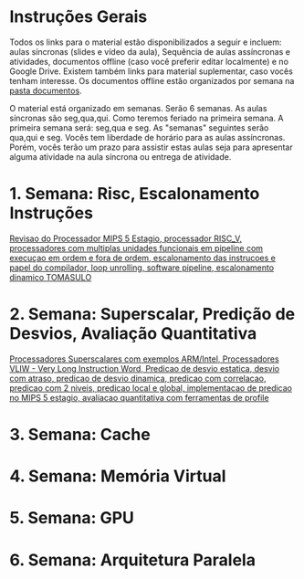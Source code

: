 # Instruções Gerais

Todos os links para o material estão disponibilizados a seguir e incluem: aulas síncronas (slides e vídeo da aula),  Sequência de aulas assíncronas e atividades, documentos offline (caso você preferir editar localmente) e no Google Drive. Existem também links para material suplementar, caso vocês tenham interesse. Os documentos offline estão organizados por semana na [pasta documentos](https://github.com/arduinoufv/inf450_peo/tree/master/semana/doc_semana1).


O material está organizado em semanas. Serão 6 semanas. As aulas síncronas são seg,qua,qui. Como teremos feriado na primeira semana. A primeira semana será: seg,qua e seg. As "semanas" seguintes serão qua,qui e seg. Vocês tem liberdade de horário para as aulas assíncronas. Porém, vocês terão um prazo para assistir estas aulas seja para apresentar alguma atividade na aula síncrona ou entrega de atividade.  



# 1. Semana: Risc, Escalonamento Instruções

[Revisao do Processador MIPS 5 Estagio, processador RISC_V, processadores com multiplas unidades funcionais em pipeline com execuçao em ordem e fora de ordem, escalonamento das instrucoes e papel do compilador, loop unrolling, software pipeline, escalonamento dinamico TOMASULO](https://github.com/arduinoufv/inf450_peo/blob/master/semana/semana1.md)

# 2. Semana: Superscalar, Predição de Desvios, Avaliação Quantitativa

[Processadores Superscalares com exemplos ARM/Intel, Processadores VLIW - Very Long Instruction Word, Predicao de desvio estatica, desvio com atraso, predicao de desvio dinamica, predicao com correlacao, predicao com 2 niveis, predicao local e global, implementacao de predicao no MIPS 5 estagio, avaliacao quantitativa com ferramentas de profile](https://github.com/arduinoufv/inf450_peo/blob/master/semana/semana2.md)

# 3. Semana: Cache

# 4. Semana: Memória Virtual

# 5. Semana: GPU

# 6. Semana: Arquitetura Paralela
